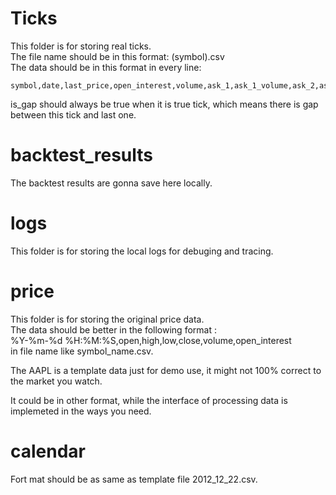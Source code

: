 #   Ticks   
This folder is for storing real ticks.      
The file name should be in this format: (symbol).csv    
The data should be in this format in every line:      
```
symbol,date,last_price,open_interest,volume,ask_1,ask_1_volume,ask_2,ask_2_volume,ask_3,ask_3_volume,ask_4,ask_4_volume,ask_5,ask_5_volume,bid_1,bid_1_volume,bid_2,bid_2_volume,bid_3,bid_3_volume,bid_4,bid_4_volume,bid_5,bid_5_volume,is_gap
```
is_gap should always be true when it is true tick, which means there is gap between this tick and last one.     
 
#   backtest_results    
The backtest results are gonna save here locally.   

#   logs    
This folder is for storing the local logs for debuging and tracing.

#   price   
This folder is for storing the original price data.     
The data should be better in the following format :     
%Y-%m-%d %H:%M:%S,open,high,low,close,volume,open_interest        
in file name like symbol_name.csv.      

The AAPL is a template data just for demo use, it might not 100% correct to     
the market you watch.

It could be in other format, while the interface of processing data is implemeted 
in the ways you need.

#   calendar    
Fort mat should be as same as template file 2012_12_22.csv.